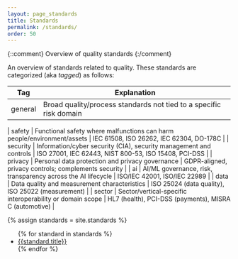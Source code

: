 ```yaml
---
layout: page_standards
title: Standards
permalink: /standards/
order: 50
---
```


{::comment}
Overview of quality standards
{:/comment}

An overview of standards related to quality.
These standards are categorized (aka _tagged_) as follows:

 Tag | Explanation |
| --- | --- | 
| general | Broad quality/process standards not tied to a specific risk domain | 

| safety | Functional safety where malfunctions can harm people/environment/assets | IEC 61508, ISO 26262, IEC 62304, DO-178C |
| security | Information/cyber security (CIA), security management and controls | ISO 27001, IEC 62443, NIST 800-53, ISO 15408, PCI-DSS |
| privacy | Personal data protection and privacy governance | GDPR-aligned, privacy controls; complements security |
| ai | AI/ML governance, risk, transparency across the AI lifecycle | ISO/IEC 42001, ISO/IEC 22989 |
| data | Data quality and measurement characteristics | ISO 25024 (data quality), ISO 25022 (measurement) |
| sector | Sector/vertical-specific interoperability or domain scope | HL7 (health), PCI-DSS (payments), MISRA C (automotive) |


{% assign standards = site.standards %}


<ul class="posts">
  {% for standard in standards %}
   <li><i class="fas fa-solid fa-award" style="color: var(--standard-text-color);"></i> <a href="{{standard.url}}">{{standard.title}}</a></li>
  {% endfor %}
</ul>


